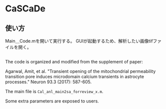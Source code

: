 # CaSCaDe

## 使い方
Main＿Code.mを開いて実行する。
GUIが起動するため、解析したい画像tifファイルを開く。

##

The code is organized and modified from the supplement of paper:

Agarwal, Amit, et al. "Transient opening of the mitochondrial permeability transition pore induces microdomain calcium transients in astrocyte processes." Neuron 93.3 (2017): 587-605.

The main file is `Cal_anl_main2sa_forreview_x.m`.

Some extra parameters are exposed to users.
